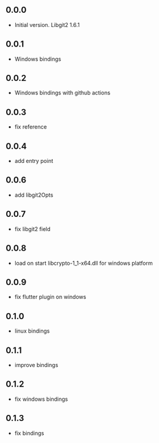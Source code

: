 ## 0.0.0

- Initial version. Libgit2 1.6.1

## 0.0.1

- Windows bindings

## 0.0.2

- Windows bindings with github actions

## 0.0.3

- fix reference

## 0.0.4

- add entry point

## 0.0.6

- add libgit2Opts

## 0.0.7

- fix libgit2 field

## 0.0.8

- load on start libcrypto-1_1-x64.dll for windows platform

## 0.0.9

- fix flutter plugin on windows 

## 0.1.0

- linux bindings

## 0.1.1

- improve bindings

## 0.1.2

- fix windows bindings

## 0.1.3

- fix bindings